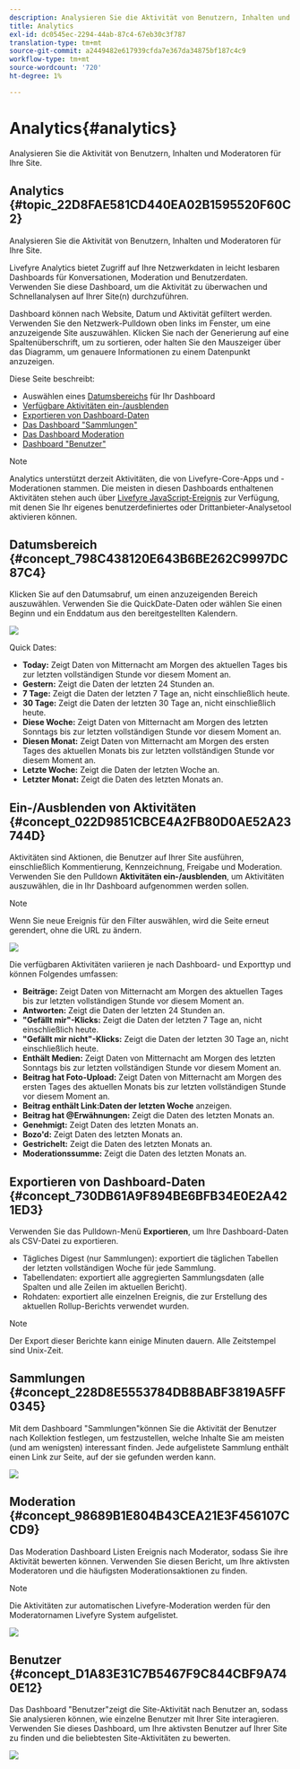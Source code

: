 ```yaml
---
description: Analysieren Sie die Aktivität von Benutzern, Inhalten und Moderatoren für Ihre Site.
title: Analytics
exl-id: dc0545ec-2294-44ab-87c4-67eb30c3f787
translation-type: tm+mt
source-git-commit: a2449482e617939cfda7e367da34875bf187c4c9
workflow-type: tm+mt
source-wordcount: '720'
ht-degree: 1%

---
```


# Analytics{#analytics}

Analysieren Sie die Aktivität von Benutzern, Inhalten und Moderatoren für Ihre Site.

## Analytics {#topic_22D8FAE581CD440EA02B1595520F60C2}

Analysieren Sie die Aktivität von Benutzern, Inhalten und Moderatoren für Ihre Site.

Livefyre Analytics bietet Zugriff auf Ihre Netzwerkdaten in leicht lesbaren Dashboards für Konversationen, Moderation und Benutzerdaten. Verwenden Sie diese Dashboard, um die Aktivität zu überwachen und Schnellanalysen auf Ihrer Site(n) durchzuführen.

Dashboard können nach Website, Datum und Aktivität gefiltert werden. Verwenden Sie den Netzwerk-Pulldown oben links im Fenster, um eine anzuzeigende Site auszuwählen. Klicken Sie nach der Generierung auf eine Spaltenüberschrift, um zu sortieren, oder halten Sie den Mauszeiger über das Diagramm, um genauere Informationen zu einem Datenpunkt anzuzeigen.

Diese Seite beschreibt:

* Auswählen eines [Datumsbereichs](https://answers.livefyre.com/livefyre-studio-version-1/studio/analytics/#DateRange) für Ihr Dashboard
* [Verfügbare Aktivitäten ein-/ausblenden](https://answers.livefyre.com/livefyre-studio-version-1/studio/analytics/#ShowHideActivities)
* [Exportieren von Dashboard-Daten](https://answers.livefyre.com/livefyre-studio-version-1/studio/analytics/#ExportDashboardData)
* [Das Dashboard &quot;Sammlungen&quot;](https://answers.livefyre.com/livefyre-studio-version-1/studio/analytics/#CollectionsDashboard)
* [Das Dashboard Moderation](https://answers.livefyre.com/livefyre-studio-version-1/studio/analytics/#ModerationDashboard)
* [Dashboard &quot;Benutzer&quot;](https://answers.livefyre.com/livefyre-studio-version-1/studio/analytics/#UsersDashboard)

>[!NOTE]
>
>Analytics unterstützt derzeit Aktivitäten, die von Livefyre-Core-Apps und -Moderationen stammen. Die meisten in diesen Dashboards enthaltenen Aktivitäten stehen auch über [Livefyre JavaScript-Ereignis](https://answers.livefyre.com/developers/reference/app-customizations/javascript-events/) zur Verfügung, mit denen Sie Ihr eigenes benutzerdefiniertes oder Drittanbieter-Analysetool aktivieren können.

## Datumsbereich {#concept_798C438120E643B6BE262C9997DC87C4}

Klicken Sie auf den Datumsabruf, um einen anzuzeigenden Bereich auszuwählen. Verwenden Sie die QuickDate-Daten oder wählen Sie einen Beginn und ein Enddatum aus den bereitgestellten Kalendern.

![](assets/analytics-date-range.png)

Quick Dates:

* **Today:** Zeigt Daten von Mitternacht am Morgen des aktuellen Tages bis zur letzten vollständigen Stunde vor diesem Moment an.
* **Gestern:** Zeigt die Daten der letzten 24 Stunden an.
* **7 Tage:** Zeigt die Daten der letzten 7 Tage an, nicht einschließlich heute.
* **30 Tage:** Zeigt die Daten der letzten 30 Tage an, nicht einschließlich heute.
* **Diese Woche:** Zeigt Daten von Mitternacht am Morgen des letzten Sonntags bis zur letzten vollständigen Stunde vor diesem Moment an.
* **Diesen Monat:** Zeigt Daten von Mitternacht am Morgen des ersten Tages des aktuellen Monats bis zur letzten vollständigen Stunde vor diesem Moment an.
* **Letzte Woche:** Zeigt die Daten der letzten Woche an.
* **Letzter Monat:** Zeigt die Daten des letzten Monats an.

## Ein-/Ausblenden von Aktivitäten {#concept_022D9851CBCE4A2FB80D0AE52A23744D}

Aktivitäten sind Aktionen, die Benutzer auf Ihrer Site ausführen, einschließlich Kommentierung, Kennzeichnung, Freigabe und Moderation. Verwenden Sie den Pulldown **Aktivitäten ein-/ausblenden**, um Aktivitäten auszuwählen, die in Ihr Dashboard aufgenommen werden sollen.

>[!NOTE]
>
>Wenn Sie neue Ereignis für den Filter auswählen, wird die Seite erneut gerendert, ohne die URL zu ändern.

![](assets/analytics-show-hide-activities.png)

Die verfügbaren Aktivitäten variieren je nach Dashboard- und Exporttyp und können Folgendes umfassen:

* **Beiträge:** Zeigt Daten von Mitternacht am Morgen des aktuellen Tages bis zur letzten vollständigen Stunde vor diesem Moment an.
* **Antworten:** Zeigt die Daten der letzten 24 Stunden an.
* **&quot;Gefällt mir&quot;-Klicks:** Zeigt die Daten der letzten 7 Tage an, nicht einschließlich heute.
* **&quot;Gefällt mir nicht&quot;-Klicks:** Zeigt die Daten der letzten 30 Tage an, nicht einschließlich heute.
* **Enthält Medien:** Zeigt Daten von Mitternacht am Morgen des letzten Sonntags bis zur letzten vollständigen Stunde vor diesem Moment an.
* **Beitrag hat Foto-Upload:** Zeigt Daten von Mitternacht am Morgen des ersten Tages des aktuellen Monats bis zur letzten vollständigen Stunde vor diesem Moment an.
* **Beitrag enthält Link:Daten der letzten Woche** anzeigen.
* **Beitrag hat @Erwähnungen:** Zeigt die Daten des letzten Monats an.
* **Genehmigt:** Zeigt Daten des letzten Monats an.
* **Bozo&#39;d:** Zeigt Daten des letzten Monats an.
* **Gestrichelt:** Zeigt die Daten des letzten Monats an.
* **Moderationssumme:** Zeigt die Daten des letzten Monats an.

## Exportieren von Dashboard-Daten {#concept_730DB61A9F894BE6BFB34E0E2A421ED3}

Verwenden Sie das Pulldown-Menü **Exportieren**, um Ihre Dashboard-Daten als CSV-Datei zu exportieren.

* Tägliches Digest (nur Sammlungen): exportiert die täglichen Tabellen der letzten vollständigen Woche für jede Sammlung.
* Tabellendaten: exportiert alle aggregierten Sammlungsdaten (alle Spalten und alle Zeilen im aktuellen Bericht).
* Rohdaten: exportiert alle einzelnen Ereignis, die zur Erstellung des aktuellen Rollup-Berichts verwendet wurden.

>[!NOTE]
>
>Der Export dieser Berichte kann einige Minuten dauern. Alle Zeitstempel sind Unix-Zeit.

## Sammlungen {#concept_228D8E5553784DB8BABF3819A5FF0345}

Mit dem Dashboard &quot;Sammlungen&quot;können Sie die Aktivität der Benutzer nach Kollektion festlegen, um festzustellen, welche Inhalte Sie am meisten (und am wenigsten) interessant finden. Jede aufgelistete Sammlung enthält einen Link zur Seite, auf der sie gefunden werden kann.

![](assets/analytics-collections.png)

## Moderation {#concept_98689B1E804B43CEA21E3F456107CCD9}

Das Moderation Dashboard Listen Ereignis nach Moderator, sodass Sie ihre Aktivität bewerten können. Verwenden Sie diesen Bericht, um Ihre aktivsten Moderatoren und die häufigsten Moderationsaktionen zu finden.

>[!NOTE]
>
>Die Aktivitäten zur automatischen Livefyre-Moderation werden für den Moderatornamen Livefyre System aufgelistet.

![](assets/analytics-moderation.png)

## Benutzer {#concept_D1A83E31C7B5467F9C844CBF9A740E12}

Das Dashboard &quot;Benutzer&quot;zeigt die Site-Aktivität nach Benutzer an, sodass Sie analysieren können, wie einzelne Benutzer mit Ihrer Site interagieren. Verwenden Sie dieses Dashboard, um Ihre aktivsten Benutzer auf Ihrer Site zu finden und die beliebtesten Site-Aktivitäten zu bewerten.

![](assets/analytics-users.png)
